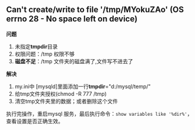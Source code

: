 ## Can't create/write to file '/tmp/MYokuZAo' (OS errno 28 - No space left on device)

**问题**

1. 未指定**tmpdir**目录
2. 权限问题：/tmp 权限不够
3. **磁盘不足**：/tmp 文件夹的磁盘满了,文件写不进去了

**解决**

1. my.ini中 [mysqld]里面添加一行**tmpdir**="d:/mysql/temp/"
2. 给tmp文件夹授权(chmod -R 777 /tmp)
3. 清空tmp文件夹里的数据；或者删除这个文件

执行完操作，重启mysql 服务，最后执行命令：`show variables like '%dir%'`，查看设置是否正确生效。